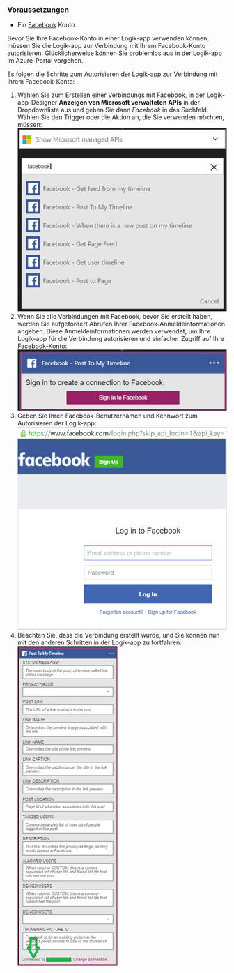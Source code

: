 ### <a name="prerequisites"></a>Voraussetzungen
* Ein [Facebook](https://www.facebook.com/) Konto 

Bevor Sie Ihre Facebook-Konto in einer Logik-app verwenden können, müssen Sie die Logik-app zur Verbindung mit Ihrem Facebook-Konto autorisieren. Glücklicherweise können Sie problemlos aus in der Logik-app im Azure-Portal vorgehen. 

Es folgen die Schritte zum Autorisieren der Logik-app zur Verbindung mit Ihrem Facebook-Konto:

1. Wählen Sie zum Erstellen einer Verbindungs mit Facebook, in der Logik-app-Designer **Anzeigen von Microsoft verwalteten APIs** in der Dropdownliste aus und geben Sie dann *Facebook* in das Suchfeld. Wählen Sie den Trigger oder die Aktion an, die Sie verwenden möchten, müssen:  
   ![Facebook-Schritt 1](./media/connectors-create-api-facebook/facebook-1.png)
2. Wenn Sie alle Verbindungen mit Facebook, bevor Sie erstellt haben, werden Sie aufgefordert Abrufen Ihrer Facebook-Anmeldeinformationen angeben. Diese Anmeldeinformationen werden verwendet, um Ihre Logik-app für die Verbindung autorisieren und einfacher Zugriff auf Ihre Facebook-Konto:  
   ![Facebook-Schritt 2](./media/connectors-create-api-facebook/facebook-2.png)
3. Geben Sie Ihren Facebook-Benutzernamen und Kennwort zum Autorisieren der Logik-app:  
   ![Facebook-Schritt 3](./media/connectors-create-api-facebook/facebook-3.png)   
4. Beachten Sie, dass die Verbindung erstellt wurde, und Sie können nun mit den anderen Schritten in der Logik-app zu fortfahren:  
   ![Facebook-Schritt 4](./media/connectors-create-api-facebook/facebook-4.png)   


